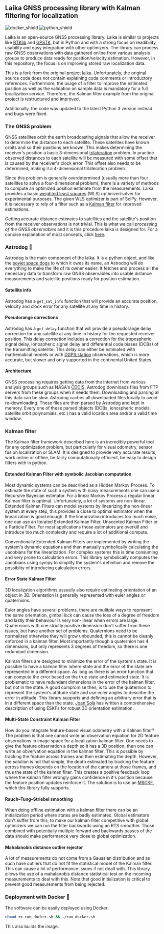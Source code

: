 ## Laika GNSS processing library with Kalman filtering for localization


![docker_shield](https://img.shields.io/badge/Docker-19.03.8-blue)
![python_shield](https://img.shields.io/badge/Python-3.8.2-yellow)


Laika is an open-source GNSS processing library.
Laika is similar to projects like [RTKlib](https://github.com/tomojitakasu/RTKLIB) and [GPSTK](https://github.com/SGL-UT/GPSTk),
but in Python and with a strong focus on readibility, usability and easy integration with other optimizers.
The library can process raw GNSS observations with data gathered online from various analysis groups to produce data ready for position/velocity estimation.
However, in this repository, the focus is on improving stored raw localization data.

This is a fork from the original project [laika](https://github.com/commaai/laika).
Unfortunately, the original source code does not contain explaining code comments or introductory references.
Furthermore, the usage of a filter to improve the estimated position as well as the validation on sample data is mandatory for a full localization service.
Therefore, the Kalman filter example from the original project is restructured and improved.

Additionally, the code was updated to the latest Python 3 version instead and bugs were fixed.

### The GNSS problem
GNSS satellites orbit the earth broadcasting signals that allow the receiver to determine the distance to each satellite.
These satellites have known orbits and so their positions are known.
This makes determining the receiver's position a basic 3-dimensional [trilateration](https://en.wikipedia.org/wiki/Trilateration) problem.
In practice observed distances to each satellite will be measured with some offset that is caused by the receiver's clock error.
This offset also needs to be determined, making it a 4-dimensional trilateration problem.

Since this problem is generally overdetermined (usually more than four satellites to solve a four-dimensional problem),
there is a variety of methods to compute an optimized position estimate from the measurements.
Laika provides a basic [weighted least squares](https://en.wikipedia.org/wiki/Weighted_least_squares) (WLS) optimizer/solver for experimental purposes.
The given WLS optimizer is part of SciPy.
However, it is necessary to rely of a filter such as a [Kalman filter](https://en.wikipedia.org/wiki/Kalman_filter) for improved estimations.

Getting accurate distance estimates to satellites and the satellite's position from the receiver observations is not trivial.
This is what we call _processing of the GNSS observables_ and it is this procedure laika is designed for.
For a concise explanation of most concepts, click [here](https://gssc.esa.int/navipedia/index.php/Main_Page).

### Astrodog :dog:
Astrodog is the main component of the laika.
It is a python object, and like the [soviet space dogs](https://en.wikipedia.org/wiki/Soviet_space_dogs) to which it owes its name,
an Astrodog will do everything to make the life of its owner easier:
It fetches and process all the necessary data to transform raw GNSS observables into usable distance measurements and satellite positions ready for position estimation.

#### Satellite info
Astrodog has a `get_sat_info` function that will provide an accurate position, velocity and clock error for any satellite at any time in history. 

#### Pseudorange corrections
Astrodog has a `get_delay` function that will provide a pseudorange delay correction for any satellite at any time in history for the requested receiver position.
This delay correction includes a correction for the tropospheric signal delay, ionospheric signal delay and differential code biases (DCBs) of the transmitting satellite.
This delay can either be estimated with mathematical models or with [DGPS station](https://www.ngs.noaa.gov/CORS/) observations,
which is more accurate, but slower and only supported in the continental United States.

#### Architecture
GNSS processing requires getting data from the internet from various analysis groups
such as NASA's [CDDIS](https://cddis.nasa.gov/Data_and_Derived_Products/GNSS/GNSS_data_and_product_archive.html).
Astrodog downloads files from FTP servers from these groups when it needs them. Downloading and parsing all this data can be slow.
Astrodog caches all downloaded files locally to avoid re-downloading.
These files are then parsed by Astrodog and kept in memory.
Every one of these parsed objects (DCBs, ionospheric models, satellite orbit polynomials, etc.) has a valid location area and/or a valid time window. 

### Kalman filter
The Kalman filter framework described here is an incredibly powerful tool for any optimization problem,
but particularly for visual odometry, sensor fusion localization or SLAM. It is designed to provide very
accurate results, work online or offline, be fairly computationally efficient, be easy to design filters with in
python.

#### Extended Kalman Filter with symbolic Jacobian computation
Most dynamic systems can be described as a Hidden Markov Process. To estimate the state of such a system with noisy
measurements one can use a Recursive Bayesian estimator. For a linear Markov Process a regular linear Kalman filter is optimal.
Unfortunately, a lot of systems are non-linear. Extended Kalman Filters can model systems by linearizing the non-linear
system at every step, this provides a close to optimal estimator when the linearization is good enough. If the linearization
introduces too much noise, one can use an Iterated Extended Kalman Filter, Unscented Kalman Filter or a Particle Filter. For
most applications those estimators are overkill and introduce too much complexity and require a lot of additional compute.

Conventionally Extended Kalman Filters are implemented by writing the system's dynamic equations and then manually symbolically 
calculating the Jacobians for the linearization. For complex systems this is time consuming and very prone to calculation errors.
This library symbolically computes the Jacobians using sympy to simplify the system's definition and remove the possiblity of introducing calculation errors.

#### Error State Kalman Filter
3D localization algorithms ussually also require estimating orientation of an object in 3D. Orientation is generally represented
with euler angles or quaternions. 

Euler angles have several problems, there are mulitple ways to represent the same orientation,
gimbal lock can cause the loss of a degree of freedom and lastly their behaviour is very non-linear when errors are large. 
Quaternions with one strictly positive dimension don't suffer from these issues, but have another set of problems.
Quaternions need to be normalized otherwise they will grow unbounded, this is cannot be cleanly enforced in a kalman filter.
Most importantly though a quaternion has 4 dimensions, but only represents 3 degrees of freedom, so there is one redundant dimension.

Kalman filters are designed to minimize the error of the system's state.
It is possible to have a kalman filter where state and the error of the state are represented in a different space.
As long as there is an error function that can compute the error based on the true state and estimated state.
It is problematic to have redundant dimensions in the error of the kalman filter, but not in the state.
A good compromise then, is to use the quaternion to represent the system's attitude state and use euler angles to describe the error in attitude.
This library supports and defining an arbitrary error that is in  a different space than the state.
[Joan Solà](https://arxiv.org/abs/1711.02508) has written a comprehensive description of using ESKFs for robust 3D orientation estimation.

#### Multi-State Constraint Kalman Filter
How do you integrate feature-based visual odometry with a Kalman filter?
The problem is that one cannot write an observation equation for 2D feature observations in image space for a localization kalman filter.
One needs to give the feature observation a depth so it has a 3D position, then one can write an obvervation equation in the kalman filter.
This is possible by tracking the feature across frames and then estimating the depth.
However, the solution is not that simple, the depth estimated by tracking the feature across frames depends on the location of the camera at those frames,
and thus the state of the kalman filter.
This creates a positive feedback loop where the kalman filter wrongly gains confidence in it's position because the feature position updates reinforce it.
The solution is to use an [MSCKF](http://citeseerx.ist.psu.edu/viewdoc/download?doi=10.1.1.437.1085&rep=rep1&type=pdf),
which this library fully supports.

#### Rauch–Tung–Striebel smoothing
When doing offline estimation with a kalman filter there can be an initialization period where states are badly estimated. 
Global estimators don't suffer from this, to make our kalman filter competitive with global optimizers we can run the filter
backwards using an RTS smoother. Those combined with potentially multiple forward and backwards passes of the data should make
performance very close to global optimization.

#### Mahalanobis distance outlier rejector
A lot of measurements do not come from a Gaussian distribution and as such have outliers that do not fit the statistical model
of the Kalman filter. This can cause a lot of performance issues if not dealt with. This library allows the use of a mahalanobis
distance statistical test on the incoming measurements to deal with this. Note that good initialization is critical to prevent
good measurements from being rejected.

### Deployment with Docker :whale:
The software can be easily deployed using Docker:
```bash
chmod +x run_docker.sh && ./run_docker.sh
```
This also builds the image.
